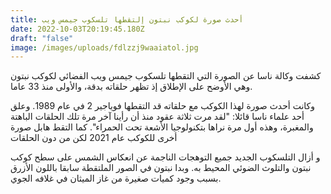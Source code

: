 ```yaml
---
title: أحدث صورة لكوكب نبتون إلتقطها تلسكوب جيمس ويب
date: 2022-10-03T20:19:45.180Z
draft: "false"
image: /images/uploads/fdlzzj9waaiatol.jpg
---
```

كشفت وكالة ناسا عن الصورة التي التقطها تلسكوب جيمس ويب الفضائي لكوكب نبتون وهي الأوضح على الإطلاق إذ تظهر حلقاته بدقة، والأولى منذ 33 عاما.

وكانت أحدث صورة لهذا الكوكب مع حلقاته قد التقطها فوياجير 2 في عام 1989. وعلق أحد علماء ناسا قائلا: "لقد مرت ثلاثة عقود منذ أن رأينا آخر مرة تلك الحلقات الباهتة والمغبرة، وهذه أول مرة نراها بتكنولوجيا الأشعة تحت الحمراء". كما التقط هابل صورة أخرى للكوكب عام 2021 لكن من دون الحلقات

و أزال التلسكوب الجديد جميع التوهجات الناجمة عن انعكاس الشمس على سطح كوكب نبتون والتلوث الضوئي المحيط به. وبدا نبتون في الصور الملتقطة سابقا باللون الأزرق بسبب وجود كميات صغيرة من غاز الميثان في غلافه الجوي.